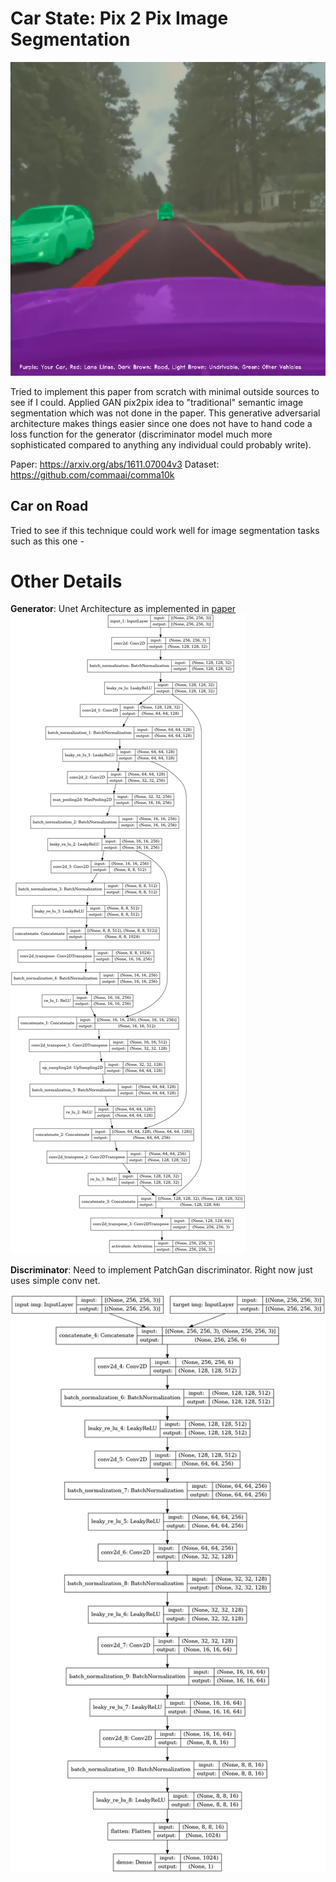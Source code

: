 # Car State: Pix 2 Pix Image Segmentation 

[![Watch the video](assets/DemoThumbnail.png)](assets/demo.avi)
<br>

Tried to implement this paper from scratch with minimal outside sources to see if I could. Applied GAN pix2pix idea to "traditional" semantic image segmentation which was not done in the paper. This generative adversarial architecture makes things easier since one does not have to hand code a loss function for the generator (discriminator model much more sophisticated compared to anything any individual could probably write). <br>

Paper: https://arxiv.org/abs/1611.07004v3
Dataset: https://github.com/commaai/comma10k

## Car on Road

Tried to see if this technique could work well for image segmentation tasks such as this one - <!-- #### Status as of Sep 19, 2021 -->
<!-- <br> -->
<!-- **Pink**: Your Car  -->
<!-- <br> -->
<!-- **Green**: Other Car -->
<!-- <br> -->
<!-- **Dark Brown**: Drivable Road -->
<!-- <br> -->
<!-- **Light Brown**: Non-Drivable Area -->
<!-- <br> -->
<!-- **Red**: Lane Lines -->
<!-- <br> -->
# Other Details
**Generator**: Unet Architecture as implemented in [paper](https://arxiv.org/abs/1505.04597)
![](model_generator.png)

**Discriminator**: Need to implement PatchGan discriminator. Right now just uses simple conv net.

![](model_discriminator.png)

